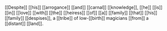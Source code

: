 [[Despite]] [[his]] [[arrogance]] [[and]] [[carnal]] [[knowledge]], [[he]] [[is]] [[in]] [[love]] [[with]] [[the]] [[heiress]] [[of]] [[a]] [[family]] [[that]] [[his]] [[family]] [[despises]], a [[tribe]] of low-[[birth]] magicians [[from]] a [[distant]] [[land]]. 